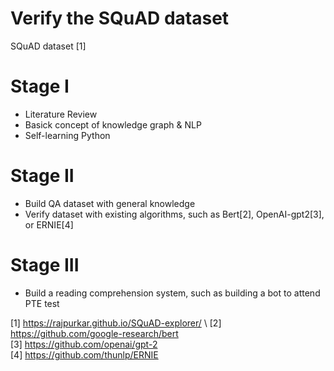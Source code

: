 # Verify the SQuAD dataset
SQuAD dataset [1]

# Stage I
  - Literature Review
  - Basick concept of knowledge graph & NLP
  - Self-learning Python
  
  
# Stage II

  - Build QA dataset with general knowledge
  - Verify dataset with existing algorithms, such as Bert[2], OpenAI-gpt2[3], or ERNIE[4]
  
# Stage III

  - Build a reading comprehension system, such as building a bot to attend PTE test
  
  
[1] https://rajpurkar.github.io/SQuAD-explorer/ \ 
[2] https://github.com/google-research/bert \
[3] https://github.com/openai/gpt-2 \
[4] https://github.com/thunlp/ERNIE
